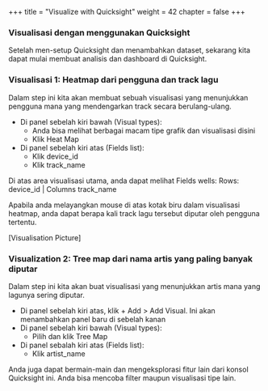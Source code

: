 +++
title = "Visualize with Quicksight"
weight = 42
chapter = false
+++

### Visualisasi dengan menggunakan Quicksight

Setelah men-setup Quicksight dan menambahkan dataset, sekarang kita dapat mulai membuat analisis dan dashboard di Quicksight.

### Visualisasi 1: Heatmap dari pengguna dan track lagu
Dalam step ini  kita akan membuat sebuah visualisasi yang menunjukkan pengguna mana yang mendengarkan track secara berulang-ulang.

- Di panel sebelah kiri bawah (Visual types):
  - Anda bisa melihat berbagai macam tipe grafik dan visualisasi disini
  - Klik Heat Map
- Di panel sebelah kiri atas (Fields list):
  - Klik device_id
  - Klik track_name

Di atas area visualisasi utama, anda dapat melihat Fields wells: Rows: device_id | Columns track_name

Apabila anda melayangkan mouse di atas kotak biru dalam visualisasi heatmap, anda dapat berapa kali track lagu tersebut diputar oleh pengguna tertentu.

[Visualisation Picture]


### Visualization 2: Tree map dari nama artis yang paling banyak diputar
Dalam step ini kita akan buat visualisasi yang menunjukkan artis mana yang lagunya sering diputar.

- Di panel sebelah kiri atas, klik + Add > Add Visual. Ini akan menambahkan panel baru di sebelah kanan
- Di panel sebelah kiri bawah (Visual types):
  - Pilih dan klik Tree Map
- Di panel sebalah kiri atas (Fields list):
  - Klik artist_name

Anda juga dapat bermain-main dan mengeksplorasi fitur lain dari konsol Quicksight ini. Anda bisa mencoba filter maupun visualisasi tipe lain.
